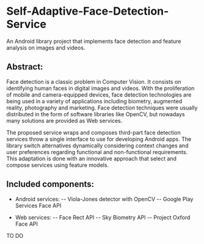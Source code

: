 # Self-Adaptive-Face-Detection-Service
An Android library project that implements face detection and feature analysis on images and videos.

## Abstract:
Face detection is a classic problem in Computer Vision. It consists on identifying human faces in digital images and videos. With the proliferation of mobile and camera-equipped devices, face detection technologies are being used in a variety of applications including biometry, augmented reality, photography and marketing. Face detection techniques were usually distributed in the form of software libraries like OpenCV, but nowadays many solutions are provided as Web services. 

The proposed service wraps and composes third-part face detection services throw a single interface to use for developing Android apps. The library switch alternatives dynamically considering context changes and user preferences regarding functional and non-functional requirements. This adaptation is done with an innovative approach that select and compose services using feature models.

## Included components:
- Android services:
-- Viola-Jones detector with OpenCV
-- Google Play Services Face API

- Web services:
-- Face Rect API
-- Sky Biometry API
-- Project Oxford Face API

TO DO

